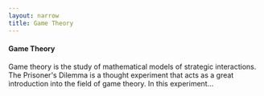 ```yaml
---
layout: narrow
title: Game Theory
---
```

<h4>Game Theory</h4>
<p>Game theory is the study of mathematical models of strategic interactions. The Prisoner's Dilemma is a thought experiment that acts as 
a great introduction into the field of game theory. In this experiment...
</p>

<!--
Understand Fundamentals
    https://en.wikipedia.org/wiki/Game_theory
    https://simple.wikipedia.org/wiki/Game_theory
    https://en.wikipedia.org/wiki/Strategy_(game_theory)
    https://en.wikipedia.org/wiki/Prisoner%27s_dilemma
    https://en.wikipedia.org/wiki/Ultimatum_game
Discuss
    Action, Strategy
    Prisoner's dilemma
    Cake-cutting Game (external force as determinant of cooperative vs non-cooperative game)
    Ultimatum Game (number 42, what if wife/child gave 10/0 split and you still accepted)
    Goalie and Kicker (pure strategies, mixed strategies, equilibria)
    Global Thermonuclear War
    First simulation (strategies, indicators, resources)
    Does prospect theory complicate matters?
    

Split or Steal
Strategies (takers, givers, grudgers, copycats, detective)
Variables that can change (rewards/punishments, number of interactions, number of rounds, rules of proliferation, mistakes)
Other: Nash Equilibirum, Social Contract, Evolutionary Game Theory (EGT)
Real World additions: personality indicators, neural networks, reputation, migration, narratives, Autobiographical Memory
-->